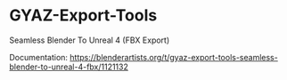 # GYAZ-Export-Tools
Seamless Blender To Unreal 4 (FBX Export)

Documentation: https://blenderartists.org/t/gyaz-export-tools-seamless-blender-to-unreal-4-fbx/1121132

